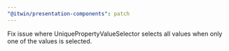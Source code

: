 ```yaml
---
"@itwin/presentation-components": patch
---
```


Fix issue where UniquePropertyValueSelector selects all values when only one of the values is selected.
